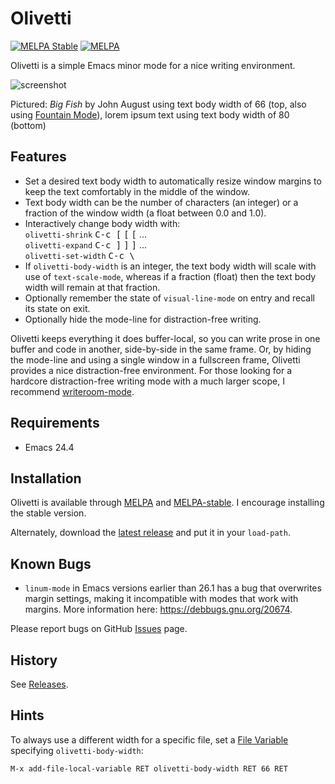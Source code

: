 Olivetti
========

[![MELPA Stable](https://stable.melpa.org/packages/olivetti-badge.svg)](https://stable.melpa.org/#/olivetti)
[![MELPA](https://melpa.org/packages/olivetti-badge.svg)](https://melpa.org/#/olivetti)

Olivetti is a simple Emacs minor mode for a nice writing environment.

![screenshot](https://github.com/rnkn/olivetti/raw/master/screenshots/01.png)

Pictured: *Big Fish* by John August using text body width of 66
(top, also using [Fountain Mode]), lorem ipsum text using text body
width of 80 (bottom)

[fountain mode]: https://github.com/rnkn/fountain-mode

Features
--------

- Set a desired text body width to automatically resize window margins
  to keep the text comfortably in the middle of the window.
- Text body width can be the number of characters (an integer) or a
  fraction of the window width (a float between 0.0 and 1.0).
- Interactively change body width with:  
  `olivetti-shrink` <kbd>C-c [</kbd> <kbd>[</kbd> <kbd>[</kbd> ...  
  `olivetti-expand` <kbd>C-c ]</kbd> <kbd>]</kbd> <kbd>]</kbd> ...  
  `olivetti-set-width` <kbd>C-c \ </kbd>
- If `olivetti-body-width` is an integer, the text body width will scale
  with use of `text-scale-mode`, whereas if a fraction (float) then the
  text body width will remain at that fraction.
- Optionally remember the state of `visual-line-mode` on entry and
  recall its state on exit.
- Optionally hide the mode-line for distraction-free writing.

Olivetti keeps everything it does buffer-local, so you can write prose in one
buffer and code in another, side-by-side in the same frame. Or, by hiding the
mode-line and using a single window in a fullscreen frame, Olivetti provides a
nice distraction-free environment. For those looking for a hardcore
distraction-free writing mode with a much larger scope, I recommend
[writeroom-mode].

[writeroom-mode]: https://github.com/joostkremers/writeroom-mode "Writeroom Mode"

Requirements
------------

- Emacs 24.4

Installation
------------

Olivetti is available through [MELPA] and [MELPA-stable]. I
encourage installing the stable version.

Alternately, download the [latest release] and put it in your
`load-path`.

[melpa]: https://melpa.org/ "MELPA"
[melpa-stable]: https://stable.melpa.org/ "MELPA Stable"
[latest release]: https://github.com/rnkn/olivetti/releases/latest "Olivetti latest release"

Known Bugs
----------

- `linum-mode` in Emacs versions earlier than 26.1 has a bug that overwrites
  margin settings, making it incompatible with modes that work with margins.
  More information here: <https://debbugs.gnu.org/20674>.

Please report bugs on GitHub [Issues] page.

[issues]: https://github.com/rnkn/olivetti/issues "Olivetti issues"

History
-------

See [Releases].

[releases]: https://github.com/rnkn/olivetti/releases "Olivetti releases"

Hints
-----

To always use a different width for a specific file, set a [File Variable]
specifying `olivetti-body-width`:

    M-x add-file-local-variable RET olivetti-body-width RET 66 RET

[file variable]: https://www.gnu.org/software/emacs/manual/html_node/emacs/File-Variables.html "File Variables"
